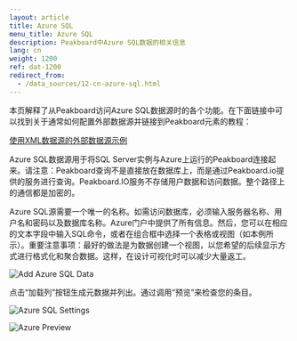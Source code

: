 ```yaml
---
layout: article
title: Azure SQL
menu_title: Azure SQL
description: Peakboard中Azure SQL数据的相关信息
lang: cn
weight: 1200
ref: dat-1200
redirect_from:
  - /data_sources/12-cn-azure-sql.html
---
```

本页解释了从Peakboard访问Azure SQL数据源时的各个功能。在下面链接中可以找到关于通常如何配置外部数据源并链接到Peakboard元素的教程：

[使用XML数据源的外部数据源示例](/tutorials/03-cn-xml-data.html)

Azure SQL数据源用于将SQL Server实例与Azure上运行的Peakboard连接起来。请注意：Peakboard查询不是直接放在数据库上，而是通过Peakboard.io提供的服务进行查询。Peakboard.IO服务不存储用户数据和访问数据。整个路径上的通信都是加密的。

Azure SQL源需要一个唯一的名称。如需访问数据库，必须输入服务器名称、用户名和密码以及数据库名称。Azure门户中提供了所有信息。然后，您可以在相应的文本字段中输入SQL命令，或者在组合框中选择一个表格或视图（如本例所示）。重要注意事项：最好的做法是为数据创建一个视图，以您希望的后续显示方式进行格式化和聚合数据。这样，在设计可视化时可以减少大量返工。

![Add Azure SQL Data](/assets/images/data-sources/azure/add-azure-sql-data.png)

点击“加载列”按钮生成元数据并列出。通过调用“预览”来检查您的条目。

![Azure SQL Settings](/assets/images/data-sources/azure/azure-sql-settings.png)


![Azure Preview](/assets/images/data-sources/azure/azure-preview.png)
